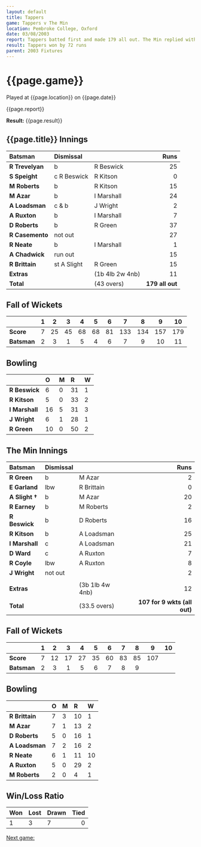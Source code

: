 ```yaml
---
layout: default
title: Tappers
game: Tappers v The Min
location: Pembroke College, Oxford
date: 03/08/2003
report: Tappers batted first and made 179 all out. The Min replied with 107 for 9 wkts (all out)
result: Tappers won by 72 runs
parent: 2003 Fixtures
---
```


# {{page.game}}

Played at {{page.location}} on {{page.date}}

{{page.report}}

**Result:** {{page.result}}

## {{page.title}} Innings

| Batsman | Dismissal |  | Runs |
|:---|:---|---|---:|
| **R Trevelyan** | b | R Beswick | 25 |
| **S Speight** | c R Beswick | R Kitson | 0 |
| **M Roberts** | b | R Kitson | 15 |
| **M Azar** | b | I Marshall | 24 |
| **A Loadsman** | c & b | J Wright | 2 |
| **A Ruxton** | b | I Marshall | 7 |
| **D Roberts** | b | R Green | 37 |
| **R Casemento** | not out |  | 27 |
| **R Neate** | b | I Marshall | 1 |
| **A Chadwick** | run out |  | 15 |
| **R Brittain** | st A Slight | R Green | 15 |
| **Extras** | | (1b 4lb 2w 4nb) | 11 |
| **Total** | | (43 overs) | **179 all out** |

## Fall of Wickets

| | 1 | 2 | 3 | 4 | 5 | 6 | 7 | 8 | 9 | 10 |
|---|:---:|:---:|:---:|:---:|:---:|:---:|:---:|:---:|:---:|:---:|
| **Score** | 7 | 25 | 45 | 68 | 68 | 81 | 133 | 134 | 157 | 179 |
| **Batsman** | 2 | 3 | 1 | 5 | 4 | 6 | 7 | 9 | 10 | 11 |

## Bowling

| | O | M | R | W |
|---|:---|:---|:---|:---|
| **R Beswick** | 6 | 0 | 31 | 1 |
| **R Kitson** | 5 | 0 | 33 | 2 |
| **I Marshall** | 16 | 5 | 31 | 3 |
| **J Wright** | 6 | 1 | 28 | 1 |
| **R Green** | 10 | 0 | 50 | 2 |

## The Min Innings

| Batsman | Dismissal |  | Runs |
|:---|:---|---|---:|
| **R Green** | b | M Azar | 2 |
| **E Garland** | lbw | R Brittain | 0 |
| **A Slight &#8224;** | b | M Azar | 20 |
| **R Earney** | b | M Roberts | 2 |
| **R Beswick** | b | D Roberts | 16 |
| **R Kitson** | b | A Loadsman | 25 |
| **I Marshall** | c | A Loadsman | 21 |
| **D Ward** | c | A Ruxton | 7 |
| **R Coyle** | lbw | A Ruxton | 8 |
| **J Wright** | not out |  | 2 |
|  |  |  |  |
| **Extras** | | (3b 1lb 4w 4nb) | 12 |
| **Total** | | (33.5 overs) | **107 for 9 wkts (all out)** |

## Fall of Wickets

| | 1 | 2 | 3 | 4 | 5 | 6 | 7 | 8 | 9 | 10 |
|---|:---:|:---:|:---:|:---:|:---:|:---:|:---:|:---:|:---:|:---:|
| **Score** | 7 | 12 | 17 | 27 | 35 | 60 | 83 | 85 | 107 |  |
| **Batsman** | 2 | 3 | 1 | 5 | 6 | 7 | 8 | 9 |  |  |

## Bowling

| | O | M | R | W |
|---|:---|:---|:---|:---|
| **R Brittain** | 7 | 3 | 10 | 1 |
| **M Azar** | 7 | 1 | 13 | 2 |
| **D Roberts** | 5 | 0 | 16 | 1 |
| **A Loadsman** | 7 | 2 | 16 | 2 |
| **R Neate** | 6 | 1 | 11 | 10 |
| **A Ruxton** | 5 | 0 | 29 | 2 |
| **M Roberts** | 2 | 0 | 4 | 1 |


## Win/Loss Ratio

| Won | Lost | Drawn | Tied |
|:---|:---|:---|---:|
| 1 | 3 | 7 | 0 |

[Next game:]({{page.next}})
